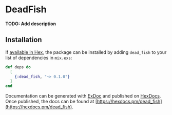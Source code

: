 # DeadFish

**TODO: Add description**

## Installation

If [available in Hex](https://hex.pm/docs/publish), the package can be installed
by adding `dead_fish` to your list of dependencies in `mix.exs`:

```elixir
def deps do
  [
    {:dead_fish, "~> 0.1.0"}
  ]
end
```

Documentation can be generated with [ExDoc](https://github.com/elixir-lang/ex_doc)
and published on [HexDocs](https://hexdocs.pm). Once published, the docs can
be found at [https://hexdocs.pm/dead_fish](https://hexdocs.pm/dead_fish).

